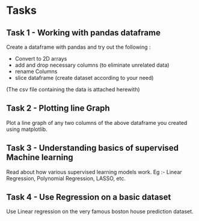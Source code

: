# Tasks

## Task 1 - Working with pandas dataframe

Create a dataframe with pandas and try out the following :
- Convert to 2D arrays
- add and drop necessary columns (to eliminate unrelated data)
- rename Columns
- slice dataframe (create dataset according to your need)

(The csv file containing the data is attached herewith)

## Task 2 - Plotting line Graph

Plot a line graph of any two columns of the above dataframe you created using matplotlib.

## Task 3 - Understanding basics of supervised Machine learning

Read about how various supervised learning models work.
Eg :- Linear Regression, Polynomial Regression, LASSO, etc. 

## Task 4 - Use Regression on a basic dataset

Use Linear regression on the very famous boston house prediction dataset.



